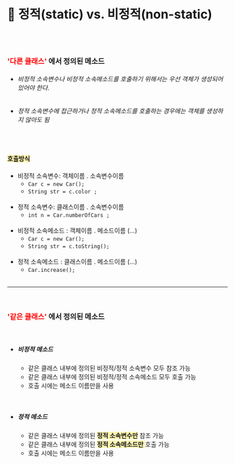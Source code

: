 # 🎈 정적(static) vs. 비정적(non-static)
<br><br>

### <span style = 'color: red'>'다른 클래스'</span> 에서 정의된 메소드
- ###### 비정적 소속변수나 비정적 소속메소드를 호출하기 위해서는 우선 객체가 생성되어 있어야 한다.
- ###### 정적 소속변수에 접근하거나 정적 소속메소드를 호출하는 경우에는 객체를 생성하지 않아도 됨

<br>

#### <span style = 'background-color: #fff5b1'>호출방식</span>
- 비정적 소속변수: 객체이름 . 소속변수이름
  - ``` Car c = new Car(); ```
  - ``` String str = c.color ; ```
  <br>
- 정적 소속변수: 클래스이름 . 소속변수이름
  - ``` int n = Car.numberOfCars ;  ```
  <br>
- 비정적 소속메소드 : 객체이름 . 메소드이름 (…) 
  - ``` Car c = new Car(); ```
  - ``` String str = c.toString(); ```
  <br>
- 정적 소속메소드 : 클래스이름 . 메소드이름 (...) 
  - ``` Car.increase(); ```
  <br><br>

- - -
<br>

### <span style = 'color: red'>'같은 클래스'</span> 에서 정의된 메소드
<br>

- ##### 비정적 메소드
  - 같은 클래스 내부에 정의된 비정적/정적 소속변수 모두 참조 가능
  - 같은 클래스 내부에 정의된 비정적/정적 소속메소드 모두 호출 가능
  - 호출 시에는 메소드 이름만을 사용

<br>

- ##### 정적 메소드
  - 같은 클래스 내부에 정의된 <span style = 'background-color: #fff5b1'>**정적 소속변수만**</span> 참조 가능
  - 같은 클래스 내부에 정의된 <span style = 'background-color: #fff5b1'>**정적 소속메소드만** </span> 호출 가능
  - 호출 시에는 메소드 이름만을 사용